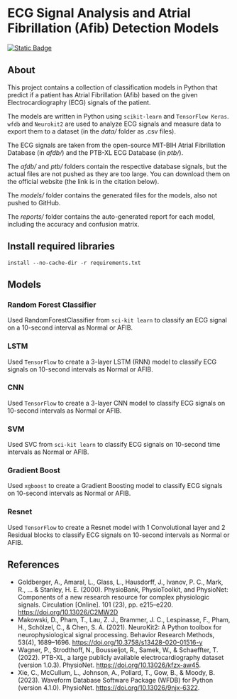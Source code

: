 # ECG Signal Analysis and Atrial Fibrillation (Afib) Detection Models

[![Static Badge](https://img.shields.io/badge/Python-3.11.7-306998)](https://www.python.org/downloads/release/python-3117/)

## About

This project contains a collection of classification models in Python that predict if a patient has Atrial Fibrillation (Afib) based on the given Electrocardiography (ECG) signals of the patient.

The models are written in Python using `scikit-learn` and `TensorFlow Keras`. `wfdb` and `Neurokit2` are used to analyze ECG signals and measure data to export them to a dataset (in the _data/_ folder as .csv files).

The ECG signals are taken from the open-source MIT-BIH Atrial Fibrillation Database (in _afdb/_) and the PTB-XL ECG Database (in _ptb/_).

The _afdb/_ and _ptb/_ folders contain the respective database signals, but the actual files are not pushed as they are too large. You can download them on the official website (the link is in the citation below).

The _models/_ folder contains the generated files for the models, also not pushed to GitHub.

The _reports/_ folder contains the auto-generated report for each model, including the accuracy and confusion matrix.

## Install required libraries

```
install --no-cache-dir -r requirements.txt
```

## Models

### Random Forest Classifier

Used RandomForestClassifier from `sci-kit learn` to classify an ECG signal on a 10-second interval as Normal or AFIB.

### LSTM

Used `TensorFlow` to create a 3-layer LSTM (RNN) model to classify ECG signals on 10-second intervals as Normal or AFIB.

### CNN

Used `TensorFlow` to create a 3-layer CNN model to classify ECG signals on 10-second intervals as Normal or AFIB.

### SVM

Used SVC from `sci-kit learn` to classify ECG signals on 10-second time intervals as Normal or AFIB.

### Gradient Boost

Used `xgboost` to create a Gradient Boosting model to classify ECG signals on 10-second intervals as Normal or AFIB.

### Resnet

Used `TensorFlow` to create a Resnet model with 1 Convolutional layer and 2 Residual blocks to classify ECG signals on 10-second intervals as Normal or AFIB.

## References

- Goldberger, A., Amaral, L., Glass, L., Hausdorff, J., Ivanov, P. C., Mark, R., ... & Stanley, H. E. (2000). PhysioBank, PhysioToolkit, and PhysioNet: Components of a new research resource for complex physiologic signals. Circulation [Online]. 101 (23), pp. e215–e220. https://doi.org/10.13026/C2MW2D
- Makowski, D., Pham, T., Lau, Z. J., Brammer, J. C., Lespinasse, F., Pham, H., Schölzel, C., & Chen, S. A. (2021). NeuroKit2: A Python toolbox for neurophysiological signal processing. Behavior Research Methods, 53(4), 1689–1696. https://doi.org/10.3758/s13428-020-01516-y
- Wagner, P., Strodthoff, N., Bousseljot, R., Samek, W., & Schaeffter, T. (2022). PTB-XL, a large publicly available electrocardiography dataset (version 1.0.3). PhysioNet. https://doi.org/10.13026/kfzx-aw45.
- Xie, C., McCullum, L., Johnson, A., Pollard, T., Gow, B., & Moody, B. (2023). Waveform Database Software Package (WFDB) for Python (version 4.1.0). PhysioNet. https://doi.org/10.13026/9njx-6322.
